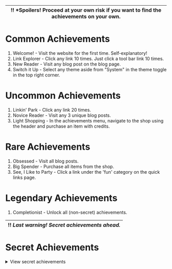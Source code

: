 | :bangbang: *Spoilers! Proceed at your own risk if you want to find the achievements on your own. |
| - |

# Common Achievements
1. Welcome! - Visit the website for the first time. Self-explanatory!
2. Link Explorer - Click any link 10 times. Just click a tool bar link 10 times.
3. New Reader - Visit any blog post on the blog page.
4. Switch it Up - Select any theme aside from "System" in the theme toggle 
   in the top right corner.

# Uncommon Achievements
1. Linkin' Park - Click any link 20 times.
2. Novice Reader - Visit any 3 unique blog posts.
3. Light Shopping - In the achievements menu, navigate to the shop using the
   header and purchase an item with credits.

# Rare Achievements
1. Obsessed - Visit all blog posts.
2. Big Spender - Purchase all items from the shop.
3. See, I Like to Party - Click a link under the 'fun' category on the quick 
   links page.

# Legendary Achievements
1. Completionist - Unlock all (non-secret) achievements.

| :bangbang: *Last warning! Secret achievements ahead.* |
| - | 

# Secret Achievements
<details>
<summary>View secret achievements</summary>
<ol>
<li>L33T H4X0R - Illegitimately unlock an achievement by going into the local
storage tab of your browser's development tools. If unsure how to do so,
search up "how to change local storage value on [browser]."</li>
<li>Delayed Gratification - Save up 200 credits by unlocking other achievements.
Go and spend them afterwards!</li>
</ol>
</details>